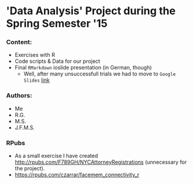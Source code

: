 'Data Analysis' Project during the Spring Semester '15
===============

### Content:

- Exercises with R
- Code scripts & Data for our project
- Final `RMarkdown` ioslide presentation (in German, though)
    + Well, after many unsuccessfull trials we had to move to `Google Slides` [link](https://docs.google.com/presentation/d/1ihSn-672KErl9vYFiGbtgGSmXuBJes8CXsEBKu3k98o/edit?usp=sharing)

### Authors:

- Me
- R.G.
- M.S.
- J.F.M.S.

### RPubs

- As a small exercise I have created <http://rpubs.com/F789GH/NYCAttorneyRegistrations> (unnecessary for the project). 
- <https://rpubs.com/czarrar/facemem_connectivity_r>
